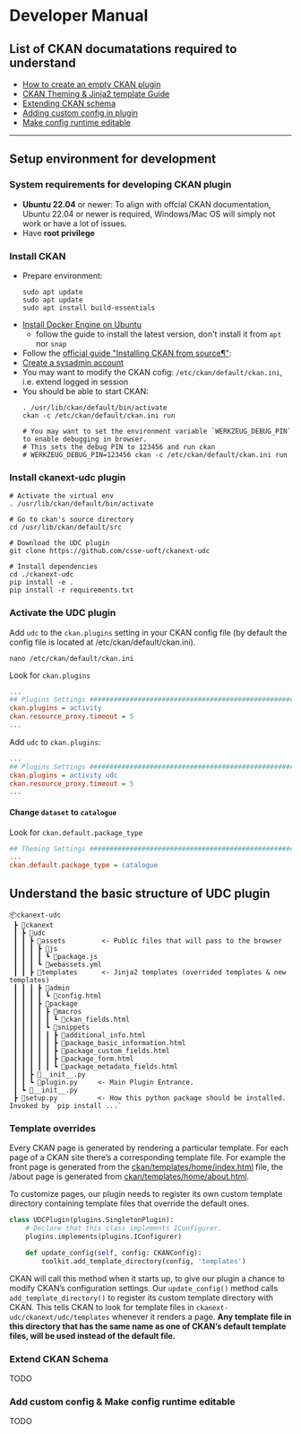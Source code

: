 # Developer Manual

## List of CKAN documatations required to understand
- [How to create an empty CKAN plugin](https://docs.ckan.org/en/latest/extensions/tutorial.html)
- [CKAN Theming & Jinja2 template Guide](https://docs.ckan.org/en/latest/theming/templates.html)
- [Extending CKAN schema](https://docs.ckan.org/en/latest/extensions/adding-custom-fields.html)
- [Adding custom config in plugin](https://docs.ckan.org/en/2.10/extensions/custom-config-settings.html?highlight=config%20declaration)
- [Make config runtime editable](https://docs.ckan.org/en/2.10/extensions/remote-config-update.html)


---
## Setup environment for development

### System requirements for developing CKAN plugin
- **Ubuntu 22.04** or newer: To align with offcial CKAN documentation, Ubuntu 22.04 or newer is required, Windows/Mac OS will simply not work or have a lot of issues.
- Have **root privilege**

### Install CKAN
- Prepare environment: 
    ```shell
    sudo apt update
    sudo apt update
    sudo apt install build-essentials
    ```
- [Install Docker Engine on Ubuntu](https://docs.docker.com/engine/install/ubuntu/)
  - follow the guide to install the latest version, don't install it from `apt` nor `snap`
- Follow the [official guide "Installing CKAN from source¶"](https://docs.ckan.org/en/latest/maintaining/installing/install-from-source.html): 
- [Create a sysadmin account](https://docs.ckan.org/en/2.10/maintaining/getting-started.html#create-admin-user)
- You may want to modify the CKAN cofig: `/etc/ckan/default/ckan.ini`, i.e. extend logged in session
- You should be able to start CKAN:
    ```shell
    . /usr/lib/ckan/default/bin/activate
    ckan -c /etc/ckan/default/ckan.ini run

    # You may want to set the environment variable `WERKZEUG_DEBUG_PIN` to enable debugging in browser.
    # This sets the debug PIN to 123456 and run ckan
    # WERKZEUG_DEBUG_PIN=123456 ckan -c /etc/ckan/default/ckan.ini run
    ```

### Install ckanext-udc plugin
```shell
# Activate the virtual env
. /usr/lib/ckan/default/bin/activate

# Go to ckan's source directory
cd /usr/lib/ckan/default/src

# Download the UDC plugin
git clone https://github.com/csse-uoft/ckanext-udc

# Install dependencies
cd ./ckanext-udc
pip install -e .
pip install -r requirements.txt
```

### Activate the UDC plugin
Add `udc` to the `ckan.plugins` setting in your CKAN config file (by default the config file is located at /etc/ckan/default/ckan.ini).
```shell
nano /etc/ckan/default/ckan.ini
```
Look for `ckan.plugins`
```ini
...
## Plugins Settings ############################################################
ckan.plugins = activity
ckan.resource_proxy.timeout = 5
...
```
Add `udc` to `ckan.plugins`:
```ini
...
## Plugins Settings ############################################################
ckan.plugins = activity udc
ckan.resource_proxy.timeout = 5
...
```

#### Change `dataset` to `catalogue`
Look for `ckan.default.package_type`
```ini
## Theming Settings ############################################################
...
ckan.default.package_type = catalogue
```
  
## Understand the basic structure of UDC plugin
```
📦ckanext-udc
 ┣ 📂ckanext
 ┃ ┣ 📂udc
 ┃ ┃ ┣ 📂assets         <- Public files that will pass to the browser
 ┃ ┃ ┃ ┣ 📂js
 ┃ ┃ ┃ ┃ ┗ 📜package.js
 ┃ ┃ ┃ ┗ 📜webassets.yml
 ┃ ┃ ┣ 📂templates      <- Jinja2 templates (overrided templates & new templates)
 ┃ ┃ ┃ ┣ 📂admin
 ┃ ┃ ┃ ┃ ┗ 📜config.html
 ┃ ┃ ┃ ┣ 📂package
 ┃ ┃ ┃ ┃ ┣ 📂macros
 ┃ ┃ ┃ ┃ ┃ ┗ 📜ckan_fields.html
 ┃ ┃ ┃ ┃ ┗ 📂snippets
 ┃ ┃ ┃ ┃ ┃ ┣ 📜additional_info.html
 ┃ ┃ ┃ ┃ ┃ ┣ 📜package_basic_information.html
 ┃ ┃ ┃ ┃ ┃ ┣ 📜package_custom_fields.html
 ┃ ┃ ┃ ┃ ┃ ┣ 📜package_form.html
 ┃ ┃ ┃ ┃ ┃ ┗ 📜package_metadata_fields.html
 ┃ ┃ ┣ 📜__init__.py
 ┃ ┃ ┗ 📜plugin.py     <- Main Plugin Entrance.
 ┃ ┗ 📜__init__.py
 ┣ 📜setup.py          <- How this python package should be installed. Invoked by `pip install ...`
```
### Template overrides
Every CKAN page is generated by rendering a particular template. For each page of a CKAN site there’s a corresponding template file. For example the front page is generated from the [ckan/templates/home/index.html](https://github.com/ckan/ckan/blob/master/ckan/templates/home/index.html) file, the /about page is generated from [ckan/templates/home/about.html](https://github.com/ckan/ckan/blob/master/ckan/templates/home/about.html).

To customize pages, our plugin needs to register its own custom template directory containing template files that override the default ones. 

```py
class UDCPlugin(plugins.SingletonPlugin):
    # Declare that this class implements IConfigurer.
    plugins.implements(plugins.IConfigurer)

    def update_config(self, config: CKANConfig):
        toolkit.add_template_directory(config, 'templates')
```

CKAN will call this method when it starts up, to give our plugin a chance to modify CKAN’s configuration settings. Our `update_config()` method calls `add_template_directory()` to register its custom template directory with CKAN. This tells CKAN to look for template files in `ckanext-udc/ckanext/udc/templates` whenever it renders a page. **Any template file in this directory that has the same name as one of CKAN’s default template files, will be used instead of the default file.**

### Extend CKAN Schema
TODO
### Add custom config & Make config runtime editable
TODO
